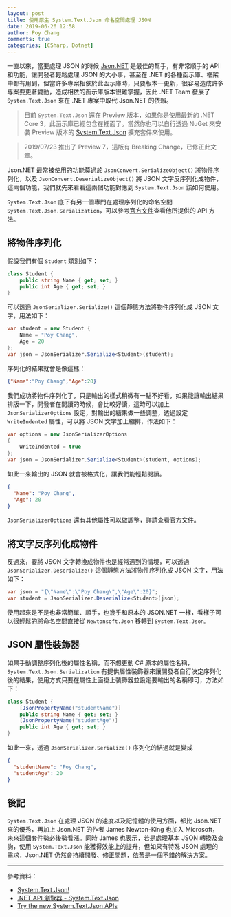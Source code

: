 ```yaml
---
layout: post
title: 使用原生 System.Text.Json 命名空間處理 JSON
date: 2019-06-26 12:58
author: Poy Chang
comments: true
categories: [CSharp, Dotnet]
---
```


一直以來，當要處理 JSON 的時候 [Json.NET](https://www.newtonsoft.com/json) 是最佳的幫手，有非常順手的 API 和功能，讓開發者輕鬆處理 JSON 的大小事，甚至在 .NET 的各種函示庫、框架中都有用到，但當許多專案相依於此函示庫時，只要版本一更新，很容易造成許多專案要更著變動，造成相依的函示庫版本很難掌握，因此 .NET Team 發展了 `System.Text.Json` 來在 .NET 專案中取代 Json.NET 的依賴。

>目前 `System.Text.Json` 還在 Preview 版本，如果你是使用最新的 .NET Core 3，此函示庫已經包含在裡面了。當然你也可以自行透過 NuGet 來安裝 Preview 版本的 [System.Text.Json](https://nuget.org/packages/System.Text.Json) 擴充套件來使用。

>2019/07/23 推出了 Preview 7，這版有 Breaking Change，已修正此文章。

Json.NET 最常被使用的功能莫過於 `JsonConvert.SerializeObject()` 將物件序列化，以及 `JsonConvert.DeserializeObject()` 將 JSON 文字反序列化成物件，這兩個功能，我們就先來看看這兩個功能對應到 `System.Text.Json` 該如何使用。

`System.Text.Json` 底下有另一個專門在處理序列化的命名空間 `System.Text.Json.Serialization`，可以參考[官方文件](https://docs.microsoft.com/zh-tw/dotnet/api/system.text.json.serialization)查看他所提供的 API 方法。

## 將物件序列化

假設我們有個 `Student` 類別如下：

```csharp
class Student {
    public string Name { get; set; }
    public int Age { get; set; }
}
```

可以透過 `JsonSerializer.Serialize()` 這個靜態方法將物件序列化成 JSON 文字，用法如下：

```csharp
var student = new Student {
    Name = "Poy Chang",
    Age = 20
};
var json = JsonSerializer.Serialize<Student>(student);
```

序列化的結果就會是像這樣：

```json
{"Name":"Poy Chang","Age":20}
```

我們成功將物件序列化了，只是輸出的樣式稍微有一點不好看，如果能讓輸出結果排版一下，開發者在閱讀的時候，會比較好讀，這時可以加上 `JsonSerializerOptions` 設定，對輸出的結果做一些調整，透過設定 `WriteIndented` 屬性，可以將 JSON 文字加上縮排，作法如下：

```csharp
var options = new JsonSerializerOptions
{
    WriteIndented = true
};
var json = JsonSerializer.Serialize<Student>(student, options);
```

如此一來輸出的 JSON 就會被格式化，讓我們能輕鬆閱讀。

```json
{
  "Name": "Poy Chang",
  "Age": 20
}
```

`JsonSerializerOptions` 還有其他屬性可以做調整，詳請查看[官方文件](https://docs.microsoft.com/zh-tw/dotnet/api/system.text.json.serialization.jsonserializeroptions)。

## 將文字反序列化成物件

反過來，要將 JSON 文字轉換成物件也是經常遇到的情境，可以透過 `JsonSerializer.Deserialize()` 這個靜態方法將物件序列化成 JSON 文字，用法如下：

```csharp
var json = "{\"Name\":\"Poy Chang\",\"Age\":20}";
var student = JsonSerializer.Deserialize<Student>(json);
```

使用起來是不是也非常簡單、順手，也幾乎和原本的 JSON.NET 一樣，看樣子可以很輕鬆的將命名空間直接從 `Newtonsoft.Json` 移轉到 `System.Text.Json`。

## JSON 屬性裝飾器

如果手動調整序列化後的屬性名稱，而不想更動 C# 原本的屬性名稱，`System.Text.Json.Serialization` 有提供屬性裝飾器來讓開發者自行決定序列化後的結果，使用方式只要在屬性上面掛上裝飾器並設定要輸出的名稱即可，方法如下：

```csharp
class Student {
    [JsonPropertyName("studentName")]
    public string Name { get; set; }
    [JsonPropertyName("studentAge")]
    public int Age { get; set; }
}
```

如此一來，透過 `JsonSerializer.Serialize()` 序列化的結過就是變成

```json
{
  "studentName": "Poy Chang",
  "studentAge": 20
}
```

## 後記

`System.Text.Json` 在處理 JSON 的速度以及記憶體的使用方面，都比 Json.NET 來的優秀，再加上 Json.NET 的作者 James Newton-King 也加入 Microsoft，未來這個套件勢必後勢看漲。同時 James 也表示，若是處理基本 JSON 轉換及查詢，使用 `System.Text.Json` 能獲得效能上的提升，但如果有特殊 JSON 處理的需求，Json.NET 仍然會持續開發、修正問題，依舊是一個不錯的解決方案。

----------

參考資料：

* [System.Text.Json!](https://blog.darkthread.net/blog/system-text-json/)
* [.NET API 瀏覽器 - System.Text.Json](https://docs.microsoft.com/zh-tw/dotnet/api/?term=System.Text.Json)
* [Try the new System.Text.Json APIs](https://devblogs.microsoft.com/dotnet/try-the-new-system-text-json-apis/)
